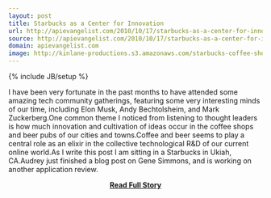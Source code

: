 ```yaml
---
layout: post
title: Starbucks as a Center for Innovation
url: http://apievangelist.com/2010/10/17/starbucks-as-a-center-for-innovation/
source: http://apievangelist.com/2010/10/17/starbucks-as-a-center-for-innovation/
domain: apievangelist.com
image: http://kinlane-productions.s3.amazonaws.com/starbucks-coffee-shops.gif
---
```

{% include JB/setup %}<p>I have been very fortunate in the past months to have attended some amazing tech community gatherings, featuring some very interesting minds of our time, including Elon Musk, Andy Bechtolsheim, and Mark Zuckerberg.One common theme I noticed from listening to thought leaders is how much innovation and cultivation of ideas occur in the coffee shops and beer pubs of our cities and towns.Coffee and beer seems to play a central role as an elixir in the collective technological R&amp;D of our current online world.As I write this post I am sitting in a Starbucks in Ukiah, CA.Audrey just finished a blog post on Gene Simmons, and is working on another application review.</p>
<center><p><a href="http://apievangelist.com/2010/10/17/starbucks-as-a-center-for-innovation/" style='padding:25px; font-sze:18px; font-weight: bold;'>Read Full Story</a></p></center>
